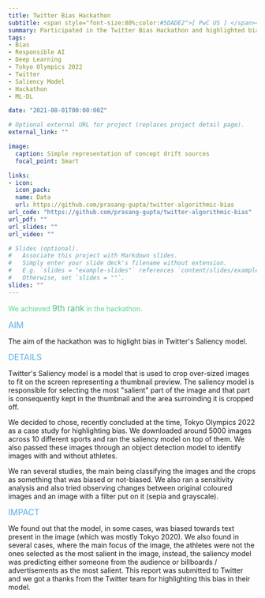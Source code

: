 ```yaml
---
title: Twitter Bias Hackathon
subtitle: <span style="font-size:80%;color:#5DADE2">[ PwC US ] </span><span style="font-size:80%">Prasang Gupta, <a href="https://www.linkedin.com/in/amitoj-singh94/" target="_blank">Amitoj Singh</a>, <a href="https://www.linkedin.com/in/ilana-golbin-6167373b/" target="_blank">Ilana Golbin</a></span>
summary: Participated in the Twitter Bias Hackathon and highlighted bias instances in Twitter's Saliency model used to crop images building a case study with Tokyo Olympics images as example. <span style="color:#5DADE2;font-style:bold;font-size:120%">Achieved 9th rank in the hackathon</span>.
tags:
- Bias
- Responsible AI
- Deep Learning
- Tokyo Olympics 2022
- Twitter
- Saliency Model
- Hackathon
- ML-DL

date: "2021-08-01T00:00:00Z"

# Optional external URL for project (replaces project detail page).
external_link: ""

image:
  caption: Simple representation of concept drift sources
  focal_point: Smart

links:
- icon: 
  icon_pack: 
  name: Data
  url: https://github.com/prasang-gupta/twitter-algorithmic-bias
url_code: "https://github.com/prasang-gupta/twitter-algorithmic-bias"
url_pdf: ""
url_slides: ""
url_video: ""

# Slides (optional).
#   Associate this project with Markdown slides.
#   Simply enter your slide deck's filename without extension.
#   E.g. `slides = "example-slides"` references `content/slides/example-slides.md`.
#   Otherwise, set `slides = ""`.
slides: ""
---
```


<span style="color:#58D68D">We achieved</span> <span style="color:#52BE80;font-style:bold;font-size:120%">9th rank</span> <span style="color:#58D68D">in the hackathon.</span>

<span style="color:#5DADE2;font-style:bold;font-size:120%">AIM</span>

The aim of the hackathon was to higlight bias in Twitter's Saliency model.

<span style="color:#5DADE2;font-style:bold;font-size:120%">DETAILS</span>

Twitter's Saliency model is a model that is used to crop over-sized images to fit on the screen representing a thumbnail preview. The saliency model is responsible for selecting the most "salient" part of the image and that part is consequently kept in the thumbnail and the area surroinding it is cropped off.

We decided to chose, recently concluded at the time, Tokyo Olympics 2022 as a case study for highlighting bias. We downloaded around 5000 images across 10 different sports and ran the saliency model on top of them. We also passed these images through an object detection model to identify images with and without athletes.

We ran several studies, the main being classifying the images and the crops as something that was biased or not-biased. We also ran a sensitivity analysis and also tried observing changes between original coloured images and an image with a filter put on it (sepia and grayscale).

<span style="color:#5DADE2;font-style:bold;font-size:120%">IMPACT</span>

We found out that the model, in some cases, was biased towards text present in the image (which was mostly Tokyo 2020). We also found in several cases, where the main focus of the image, the athletes were not the ones selected as the most salient in the image, instead, the saliency model was predicting either someone from the audience or billboards / advertisements as the most salient. This report was submitted to Twitter and we got a thanks from the Twitter team for highlighting this bias in their model.